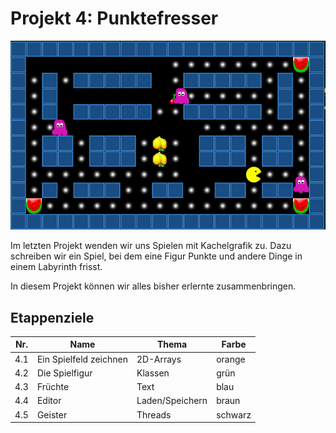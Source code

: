 
# Projekt 4: Punktefresser

![](pac.png)

Im letzten Projekt wenden wir uns Spielen mit Kachelgrafik zu. Dazu schreiben wir ein Spiel, bei dem eine Figur Punkte und andere Dinge in einem Labyrinth frisst.

In diesem Projekt können wir alles bisher erlernte zusammenbringen.

## Etappenziele

| Nr. | Name           | Thema  | Farbe |
|-----|----------------|--------|-------|
| 4.1 | Ein Spielfeld zeichnen | 2D-Arrays | orange |
| 4.2 | Die Spielfigur | Klassen | grün |
| 4.3 | Früchte | Text | blau |
| 4.4 | Editor | Laden/Speichern  | braun |
| 4.5 | Geister | Threads | schwarz |

